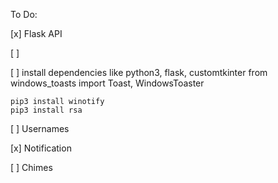 To Do:

[x] Flask API

[ ]

[ ] install dependencies
    like python3, flask, customtkinter
    from windows_toasts import Toast, WindowsToaster

    pip3 install winotify
    pip3 install rsa

[ ] Usernames

[x] Notification

[ ] Chimes


